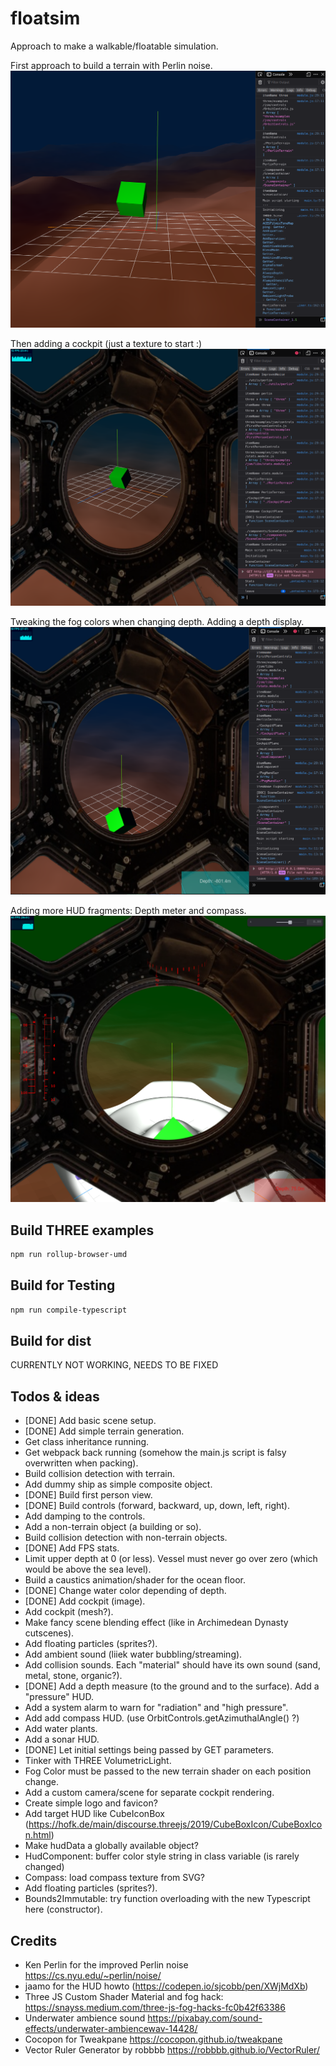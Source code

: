 # floatsim

Approach to make a walkable/floatable simulation.

First approach to build a terrain with Perlin noise.
![First approach](screenshots/screenshot-20230308-1.png)

Then adding a cockpit (just a texture to start :)
![Add cockpit](screenshots/screenshot-20230308-2.png)

Tweaking the fog colors when changing depth. Adding a depth display.
![Depth and fog color](screenshots/screenshot-20230310-0.png)

Adding more HUD fragments: Depth meter and compass.
![Depth meter and compass](screenshots/screenshot-20230327-0.png)

## Build THREE examples

```bash
npm run rollup-browser-umd
```

## Build for Testing

```bash
npm run compile-typescript
```

## Build for dist

CURRENTLY NOT WORKING, NEEDS TO BE FIXED

## Todos & ideas

- [DONE] Add basic scene setup.
- [DONE] Add simple terrain generation.
- Get class inheritance running.
- Get webpack back running (somehow the main.js script is falsy overwritten when packing).
- Build collision detection with terrain.
- Add dummy ship as simple composite object.
- [DONE] Build first person view.
- [DONE] Build controls (forward, backward, up, down, left, right).
- Add damping to the controls.
- Add a non-terrain object (a building or so).
- Build collision detection with non-terrain objects.
- [DONE] Add FPS stats.
- Limit upper depth at 0 (or less). Vessel must never go over zero (which would be above the sea level).
- Build a caustics animation/shader for the ocean floor.
- [DONE] Change water color depending of depth.
- [DONE] Add cockpit (image).
- Add cockpit (mesh?).
- Make fancy scene blending effect (like in Archimedean Dynasty cutscenes).
- Add floating particles (sprites?).
- Add ambient sound (liiek water bubbling/streaming).
- Add collision sounds. Each "material" should have its own sound (sand, metal, stone, organic?).
- [DONE] Add a depth measure (to the ground and to the surface). Add a "pressure" HUD.
- Add a system alarm to warn for "radiation" and "high pressure".
- Add add compass HUD. (use OrbitControls.getAzimuthalAngle() ?)
- Add water plants.
- Add a sonar HUD.
- [DONE] Let initial settings being passed by GET parameters.
- Tinker with THREE VolumetricLight.
- Fog Color must be passed to the new terrain shader on each position change.
- Add a custom camera/scene for separate cockpit rendering.
- Create simple logo and favicon?
- Add target HUD like CubeIconBox (https://hofk.de/main/discourse.threejs/2019/CubeBoxIcon/CubeBoxIcon.html)
- Make hudData a globally available object?
- HudComponent: buffer color style string in class variable (is rarely changed)
- Compass: load compass texture from SVG?
- Add floating particles (sprites?).
- Bounds2Immutable: try function overloading with the new Typescript here (constructor).

## Credits

- Ken Perlin for the improved Perlin noise https://cs.nyu.edu/~perlin/noise/
- jaamo for the HUD howto (https://codepen.io/sjcobb/pen/XWjMdXb)
- Three JS Custom Shader Material and fog hack: https://snayss.medium.com/three-js-fog-hacks-fc0b42f63386
- Underwater ambience sound https://pixabay.com/sound-effects/underwater-ambiencewav-14428/
- Cocopon for Tweakpane https://cocopon.github.io/tweakpane
- Vector Ruler Generator by robbbb https://robbbb.github.io/VectorRuler/
